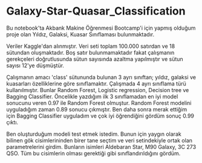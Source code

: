 # Galaxy-Star-Quasar_Classification

Bu notebook'ta Akbank Makine Öğrenmesi Bootcamp'i için yapmış olduğum proje olan Yıldız, Galaksi, Kuasar Sınıflaması bulunmaktadır.

Veriler Kaggle'dan alınmıştır. Veri seti toplam 100.000 satırdan ve 18 sütundan oluşmaktadır. Boş satır bulunmamaktadır fakat çalışmanın gerekçeleri doğrutlusunda sütun sayısında azaltma yapılmıştır ve sütun sayısı 12'ye düşmüştür.

Çalışmanın amacı 'class' sütununda bulunan 3 ayrı sınıftan; yıldız, galaksi ve kuasarları özelliklerine göre sınıflamaktır. Çalışmada 4 ayrı sınıflama türü kullanılmıştır. Bunlar Random Forest, Logistic regression, Decision tree ve Bagging Classifier. Öncelikle yazdığım ilk  3 sınıflamadan en iyi model sonucunu veren 0.97 ile Random Forest olmuştur. Random Forest modelini uyguladığım zaman 0.89 sonucu çıkmıştır. Ben daha sonra merak ettiğim için Bagging Classifier uyguladım ve çok iyi öğrendiğini gördüm sonuç 0.99 çıktı.

Ben oluşturduğum modeli test etmek istedim. Bunun için yaygın olarak bilinen gök cisimlerininden birer tane seçtim ve veri setindekiyle ortak olan parametrelerini girdim. Bunların isimleri Aldebaran Star, M90 Galaxy, 3C 273 QSO. Tüm bu cisimlerin olması gerektiği gibi sınıflandırıldığını gördüm.

